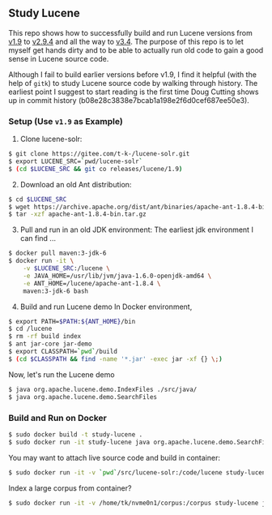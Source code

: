 ## Study Lucene
This repo shows how to successfully build and run Lucene versions from [v1.9](https://archive.apache.org/dist/lucene/java) to [v2.9.4](https://lucene.apache.org/core/2_9_4/fileformats.html) and all the way to [v3.4](https://kandepet.com/dissecting-lucene-the-index-format).
The purpose of this repo is to let myself get hands dirty and to be able to actually run old code to gain a good sense in Lucene source code.

Although I fail to build earlier versions before v1.9, I find it helpful (with the help of `gitk`) to study Lucene source code by walking through history. The earliest point I suggest to start reading is the first time Doug Cutting shows up in commit history (b08e28c3838e7bcab1a198e2f6d0cef687ee50e3).

### Setup (Use `v1.9` as Example)
1. Clone lucene-solr:
```sh
$ git clone https://gitee.com/t-k-/lucene-solr.git
$ export LUCENE_SRC=`pwd/lucene-solr`
$ (cd $LUCENE_SRC && git co releases/lucene/1.9)
```

2. Download an old Ant distribution:
```sh
$ cd $LUCENE_SRC
$ wget https://archive.apache.org/dist/ant/binaries/apache-ant-1.8.4-bin.tar.bz2
$ tar -xzf apache-ant-1.8.4-bin.tar.gz
```

3. Pull and run in an old JDK environment:
The earliest jdk environment I can find ...
```sh
$ docker pull maven:3-jdk-6
$ docker run -it \
	-v $LUCENE_SRC:/lucene \
	-e JAVA_HOME=/usr/lib/jvm/java-1.6.0-openjdk-amd64 \
	-e ANT_HOME=/lucene/apache-ant-1.8.4 \
	maven:3-jdk-6 bash
```

4. Build and run Lucene demo
In Docker environment,
```sh
$ export PATH=$PATH:${ANT_HOME}/bin
$ cd /lucene
$ rm -rf build index
$ ant jar-core jar-demo
$ export CLASSPATH=`pwd`/build
$ (cd $CLASSPATH && find -name '*.jar' -exec jar -xf {} \;)
```
Now, let's run the Lucene demo
```sh
$ java org.apache.lucene.demo.IndexFiles ./src/java/
$ java org.apache.lucene.demo.SearchFiles
```

### Build and Run on Docker
```sh
$ sudo docker build -t study-lucene .
$ sudo docker run -it study-lucene java org.apache.lucene.demo.SearchFiles
```

You may want to attach live source code and build in container:
```sh
$ sudo docker run -it -v `pwd`/src/lucene-solr:/code/lucene study-lucene bash
```

Index a large corpus from container?
```sh
$ sudo docker run -it -v /home/tk/nvme0n1/corpus:/corpus study-lucene java org.apache.lucene.demo.IndexFiles /corpus
```

